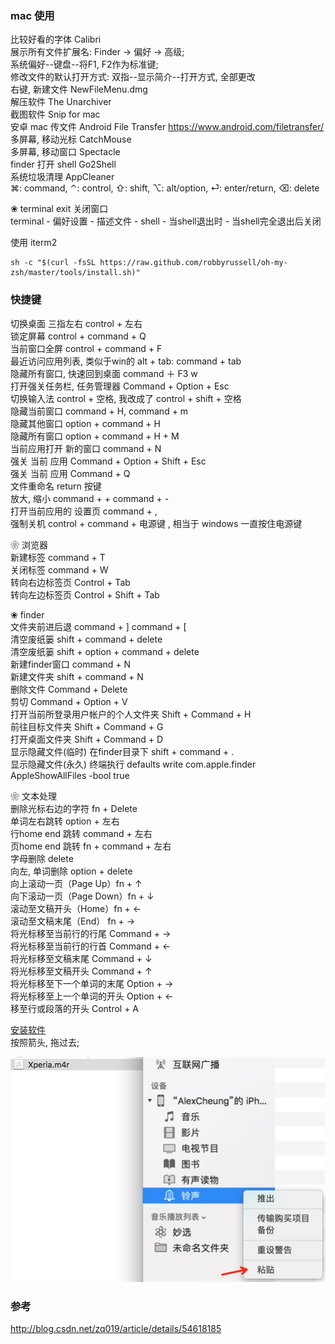 ### mac 使用  
比较好看的字体  Calibri  
展示所有文件扩展名:  Finder -> 偏好 -> 高级;  
系统偏好--键盘--将F1, F2作为标准键;   
修改文件的默认打开方式:   双指--显示简介--打开方式, 全部更改    
右键, 新建文件  NewFileMenu.dmg  
解压软件 The Unarchiver  
截图软件 Snip for mac  
安卓 mac 传文件  Android File Transfer  https://www.android.com/filetransfer/    
多屏幕, 移动光标  CatchMouse  
多屏幕, 移动窗口  Spectacle  
finder 打开 shell  Go2Shell  
系统垃圾清理  AppCleaner  
⌘: command, ⌃: control, ⇧: shift, ⌥: alt/option, ⏎: enter/return, ⌫: delete   

❀ terminal exit 关闭窗口  
terminal - 偏好设置 - 描述文件 - shell - 当shell退出时 - 当shell完全退出后关闭   

使用 iterm2  
```
sh -c "$(curl -fsSL https://raw.github.com/robbyrussell/oh-my-zsh/master/tools/install.sh)"  
```
### 快捷键  
切换桌面  三指左右  control + 左右  
锁定屏幕  control + command + Q  
当前窗口全屏  control + command + F  
最近访问应用列表, 类似于win的 alt + tab:  command + tab  
隐藏所有窗口, 快速回到桌面  command ＋ F3  w  
打开强关任务栏, 任务管理器   Command + Option + Esc  
切换输入法  control + 空格, 我改成了 control + shift + 空格  
隐藏当前窗口  command + H, command + m  
隐藏其他窗口  option + command + H  
隐藏所有窗口  option + command + H  + M  
当前应用打开 新的窗口 command + N  
强关 当前 应用  Command + Option + Shift + Esc  
强关 当前 应用  Command + Q  
文件重命名 return 按键  
放大, 缩小 command + +  command + -    
打开当前应用的 设置页  command + ,  
强制关机  control + command + 电源键  ,  相当于 windows 一直按住电源键    

❀ 浏览器  
新建标签  command + T  
关闭标签  command + W  
转向右边标签页  Control + Tab  
转向左边标签页  Control + Shift + Tab   

❀ finder  
文件夹前进后退  command + ]  command + [  
清空废纸篓  shift + command + delete  
清空废纸篓  shift + option + command + delete  
新建finder窗口  command + N  
新建文件夹  shift + command + N  
删除文件  Command + Delete  
剪切  Command + Option + V  
打开当前所登录用户帐户的个人文件夹  Shift + Command + H    
前往目标文件夹  Shift + Command + G   
打开桌面文件夹  Shift + Command + D    
显示隐藏文件(临时)  在finder目录下 shift + command + .  
显示隐藏文件(永久)  终端执行  defaults write com.apple.finder AppleShowAllFiles -bool true  

❀ 文本处理  
删除光标右边的字符  fn + Delete  
单词左右跳转 option + 左右  
行home end 跳转  command + 左右  
页home end 跳转  fn + command + 左右  
字母删除 delete  
向左, 单词删除  option + delete  
向上滚动一页（Page Up）fn + ↑  
向下滚动一页（Page Down）fn + ↓  
滚动至文稿开头（Home）fn + ←  
滚动至文稿末尾（End） fn + →  
将光标移至当前行的行尾 Command + →  
将光标移至当前行的行首 Command + ←  
将光标移至文稿末尾 Command + ↓   
将光标移至文稿开头 Command + ↑  
将光标移至下一个单词的末尾 Option + →  
将光标移至上一个单词的开头 Option + ←  
移至行或段落的开头 Control + A  


[安装软件](ImageFiles/shortcut_001.png)  
按照箭头, 拖过去;  

![苹果手机换铃声](ImageFiles/iphone_001.jpg)  



### 参考    
http://blog.csdn.net/zq019/article/details/54618185  